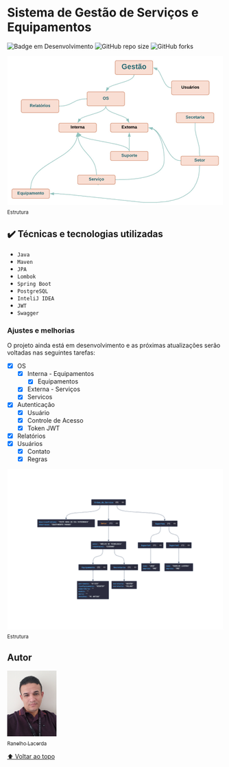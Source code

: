 # Sistema de Gestão de Serviços e Equipamentos

![Badge em Desenvolvimento](http://img.shields.io/static/v1?label=STATUS&message=EM%20DESENVOLVIMENTO&color=GREEN&style=for-the-badge)
![GitHub repo size](https://img.shields.io/github/repo-size/iuricode/README-template?style=for-the-badge)
![GitHub forks](https://img.shields.io/github/forks/iuricode/README-template?style=for-the-badge)

<img src="estrutura.jpeg" width=700><br><sub>Estrutura</sub>

## ✔️ Técnicas e tecnologias utilizadas

- ``Java``
- ``Maven``
- ``JPA``
- ``Lombok``
- ``Spring Boot``
- ``PostgreSQL``
- ``InteliJ IDEA``
- ``JWT``
- ``Swagger``

### Ajustes e melhorias

O projeto ainda está em desenvolvimento e as próximas atualizações serão voltadas nas seguintes tarefas:

- [x] OS
  - [x] Interna - Equipamentos
    - [x] Equipamentos
  - [x] Externa - Serviços
  - [x] Servicos
- [x] Autenticação
  - [x] Usuário
  - [x] Controle de Acesso
  - [x] Token JWT
- [x] Relatórios
- [x] Usuários
  - [x] Contato
  - [x] Regras

<img src="jsonestrutura.png" width=800><br><sub>Estrutura</sub>

## Autor

 [<img src="perfil2.jpg" width=115><br><sub>Ranelho Lacerda</sub>](https://github.com/ranelho) 

[⬆ Voltar ao topo](#gestao-servicos)<br>